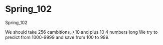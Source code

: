 # Spring_102
Spring_102

We should take 256 cambitions, +10 and plus 10 4 numbers long We try to predict from 1000-9999 and save from 100 to 999.
